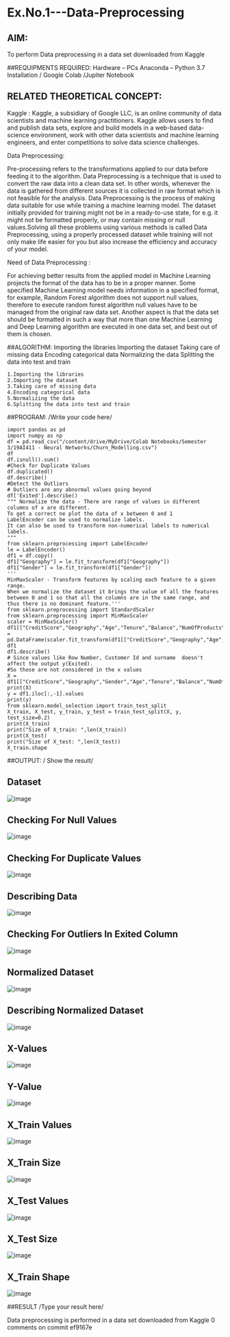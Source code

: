 # Ex.No.1---Data-Preprocessing
## AIM:

To perform Data preprocessing in a data set downloaded from Kaggle

##REQUIPMENTS REQUIRED:
Hardware – PCs
Anaconda – Python 3.7 Installation / Google Colab /Jupiter Notebook

## RELATED THEORETICAL CONCEPT:

Kaggle :
Kaggle, a subsidiary of Google LLC, is an online community of data scientists and machine learning practitioners. Kaggle allows users to find and publish data sets, explore and build models in a web-based data-science environment, work with other data scientists and machine learning engineers, and enter competitions to solve data science challenges.

Data Preprocessing:

Pre-processing refers to the transformations applied to our data before feeding it to the algorithm. Data Preprocessing is a technique that is used to convert the raw data into a clean data set. In other words, whenever the data is gathered from different sources it is collected in raw format which is not feasible for the analysis.
Data Preprocessing is the process of making data suitable for use while training a machine learning model. The dataset initially provided for training might not be in a ready-to-use state, for e.g. it might not be formatted properly, or may contain missing or null values.Solving all these problems using various methods is called Data Preprocessing, using a properly processed dataset while training will not only make life easier for you but also increase the efficiency and accuracy of your model.

Need of Data Preprocessing :

For achieving better results from the applied model in Machine Learning projects the format of the data has to be in a proper manner. Some specified Machine Learning model needs information in a specified format, for example, Random Forest algorithm does not support null values, therefore to execute random forest algorithm null values have to be managed from the original raw data set.
Another aspect is that the data set should be formatted in such a way that more than one Machine Learning and Deep Learning algorithm are executed in one data set, and best out of them is chosen.


##ALGORITHM:
Importing the libraries
Importing the dataset
Taking care of missing data
Encoding categorical data
Normalizing the data
Splitting the data into test and train

```
1.Importing the libraries
2.Importing the dataset
3.Taking care of missing data
4.Encoding categorical data
5.Normalizing the data
6.Splitting the data into test and train
```
##PROGRAM:
/Write your code here/
```
import pandas as pd
import numpy as np
df = pd.read_csv("/content/drive/MyDrive/Colab Notebooks/Semester 3/19AI411 - Neural Networks/Churn_Modelling.csv")
df
df.isnull().sum()
#Check for Duplicate Values
df.duplicated()
df.describe()
#Detect the Outliers
# Outliers are any abnormal values going beyond
df['Exited'].describe()
""" Normalize the data - There are range of values in different columns of x are different. 
To get a correct ne plot the data of x between 0 and 1 
LabelEncoder can be used to normalize labels.
It can also be used to transform non-numerical labels to numerical labels.
"""
from sklearn.preprocessing import LabelEncoder
le = LabelEncoder()
df1 = df.copy()
df1["Geography"] = le.fit_transform(df1["Geography"])
df1["Gender"] = le.fit_transform(df1["Gender"])
'''
MinMaxScaler - Transform features by scaling each feature to a given range. 
When we normalize the dataset it brings the value of all the features between 0 and 1 so that all the columns are in the same range, and thus there is no dominant feature.'''
from sklearn.preprocessing import StandardScaler
from sklearn.preprocessing import MinMaxScaler
scaler = MinMaxScaler()
df1[["CreditScore","Geography","Age","Tenure","Balance","NumOfProducts","EstimatedSalary"]] = pd.DataFrame(scaler.fit_transform(df1[["CreditScore","Geography","Age","Tenure","Balance","NumOfProducts","EstimatedSalary"]]))
df1
df1.describe()
# Since values like Row Number, Customer Id and surname  doesn't affect the output y(Exited).
#So those are not considered in the x values
X = df1[["CreditScore","Geography","Gender","Age","Tenure","Balance","NumOfProducts","HasCrCard","IsActiveMember","EstimatedSalary"]].values
print(X)
y = df1.iloc[:,-1].values
print(y)
from sklearn.model_selection import train_test_split
X_train, X_test, y_train, y_test = train_test_split(X, y, test_size=0.2)
print(X_train)
print("Size of X_train: ",len(X_train))
print(X_test)
print("Size of X_test: ",len(X_test))
X_train.shape
```
##OUTPUT:
/ Show the result/
## Dataset

![image](https://user-images.githubusercontent.com/114219474/191921858-f1a04568-f231-42a8-a36c-787860b78164.png)

## Checking For Null Values

![image](https://user-images.githubusercontent.com/114219474/191923433-8ce78620-453d-4567-9b82-bc2f1dd781f9.png)

## Checking For Duplicate Values

![image](https://user-images.githubusercontent.com/114219474/191923727-e2e367dc-8947-4542-b87c-d1989daf5b4e.png)

## Describing Data

![image](https://user-images.githubusercontent.com/114219474/191923987-a6d6d3f6-bd19-4298-81dd-fb89090aacb0.png)

## Checking For Outliers In Exited Column

![image](https://user-images.githubusercontent.com/114219474/191924239-74c5a86f-acbe-4fe4-a8d4-cc4502ecbc6d.png)

## Normalized Dataset

![image](https://user-images.githubusercontent.com/114219474/191924512-ab1bbbb6-326d-4ef9-bf70-069920d69c14.png)

## Describing Normalized Dataset

![image](https://user-images.githubusercontent.com/114219474/191924819-8b45657d-be37-4125-8c80-cbf7cb1107de.png)

## X-Values

![image](https://user-images.githubusercontent.com/114219474/191925082-e0cf2768-301e-47ac-b280-91bc53504063.png)

## Y-Value

![image](https://user-images.githubusercontent.com/114219474/191925637-78493b0d-4096-4708-b975-546e039b081a.png)

## X_Train Values

![image](https://user-images.githubusercontent.com/114219474/191925962-130b5154-0217-4e56-b0fd-a58eedf773cf.png)

## X_Train Size

![image](https://user-images.githubusercontent.com/114219474/191926201-d5195055-4e0a-4ec8-b281-94543e7d873f.png)

## X_Test Values

![image](https://user-images.githubusercontent.com/114219474/191926671-6e434835-b3cc-4b3d-af69-550f0588615e.png)

## X_Test Size

![image](https://user-images.githubusercontent.com/114219474/191926913-9de9caf0-5541-44f8-a0ec-56a632229a78.png)

## X_Train Shape

![image](https://user-images.githubusercontent.com/114219474/191927135-e519934d-e79f-4314-93a0-19d0294615ad.png)
















##RESULT
/Type your result here/

Data preprocessing is performed in a data set downloaded from Kaggle
0 comments on commit ef9167e
